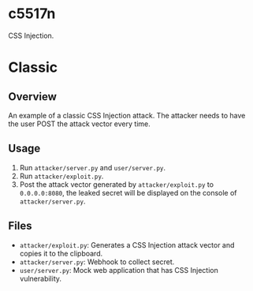 # c5517n
CSS Injection.

# Classic
## Overview
An example of a classic CSS Injection attack.
The attacker needs to have the user POST the attack vector every time.

## Usage
1. Run `attacker/server.py` and `user/server.py`.
1. Run `attacker/exploit.py`.
1. Post the attack vector generated by `attacker/exploit.py` to `0.0.0.0:8080`, the leaked secret will be displayed on the console of `attacker/server.py`. 

## Files
- `attacker/exploit.py`: Generates a CSS Injection attack vector and copies it to the clipboard.
- `attacker/server.py`: Webhook to collect secret.
- `user/server.py`: Mock web application that has CSS Injection vulnerability.